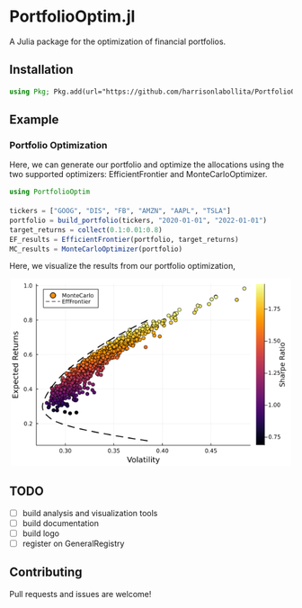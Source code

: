 # PortfolioOptim.jl

A Julia package for the optimization of financial portfolios.

## Installation

```julia
using Pkg; Pkg.add(url="https://github.com/harrisonlabollita/PortfolioOptim.jl.git")
```

## Example

### Portfolio Optimization
Here, we can generate our portfolio and optimize the allocations using the two supported optimizers: EfficientFrontier and MonteCarloOptimizer.
```julia
using PortfolioOptim

tickers = ["GOOG", "DIS", "FB", "AMZN", "AAPL", "TSLA"]
portfolio = build_portfolio(tickers, "2020-01-01", "2022-01-01")
target_returns = collect(0.1:0.01:0.8)
EF_results = EfficientFrontier(portfolio, target_returns)
MC_results = MonteCarloOptimizer(portfolio)
```

Here, we visualize the results from our portfolio optimization,

<p align="center">
<a href="https://github.com/harrisonlabollita/doc/examples/">
<img width="500" src="doc/examples/portfoliooptim_example.png" alt="portfolio_optim_example"/>
</a>
</p>

## TODO
- [ ] build analysis and visualization tools 
- [ ] build documentation
- [ ] build logo
- [ ] register on GeneralRegistry

## Contributing

Pull requests and issues are welcome!
